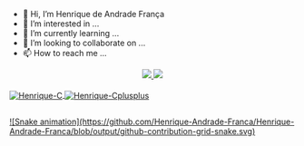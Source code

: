 - 👋 Hi, I’m Henrique de Andrade França
- 👀 I’m interested in ...
- 🌱 I’m currently learning ...
- 💞️ I’m looking to collaborate on ...
- 📫 How to reach me ...

<div align="center">
  <a href="https://github.com/Henrique-Andrade-Franca">
  <img height="180em" src="https://github-readme-stats.vercel.app/api?username=Henrique-Andrade-Franca&show_icons=true&theme=github_dark&include_all_commits=true&count_private=true"/>
  <img height="180em" src="https://github-readme-stats.vercel.app/api/top-langs/?username=Henrique-Andrade-Franca&layout=compact&langs_count=7&theme=github_dark"/>
</div>
<div style="display: inline_block"><br>
  <img align="center" alt="Henrique-C" height="30" width="40" src="https://cdn.jsdelivr.net/gh/devicons/devicon/icons/c/c-original.svg" />
  <img align="center" alt="Henrique-Cplusplus" height="30" width="40" src="https://cdn.jsdelivr.net/gh/devicons/devicon/icons/cplusplus/cplusplus-original.svg" />
</div>
  
  ##
  
<div>
  ![Snake animation](https://github.com/Henrique-Andrade-Franca/Henrique-Andrade-Franca/blob/output/github-contribution-grid-snake.svg)
</div>
